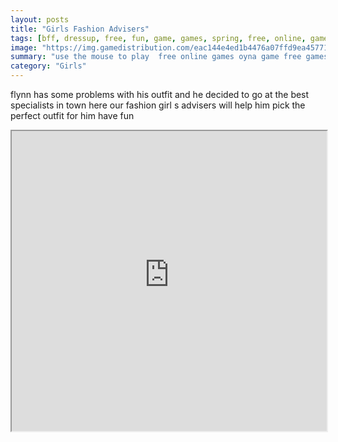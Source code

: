 ```yaml
---
layout: posts
title: "Girls Fashion Advisers"
tags: [bff, dressup, free, fun, game, games, spring, free, online, games, oyna, game, free, games, play, play, games]
image: "https://img.gamedistribution.com/eac144e4ed1b4476a07ffd9ea457715d-512x384.jpeg"
summary: "use the mouse to play  free online games oyna game free games play play games"
category: "Girls"
---
```


flynn has some problems with his outfit and he decided to go at the best specialists in town here our fashion girl s advisers will help him pick the perfect outfit for him have fun

<iframe width="100%" height="480px;" src="https://html5.gamedistribution.com/eac144e4ed1b4476a07ffd9ea457715d/"></iframe>